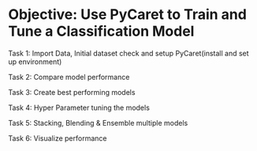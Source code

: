# Objective: Use PyCaret to Train and Tune a Classification Model

Task 1: Import Data, Initial dataset check and setup PyCaret(install and set up environment)

Task 2: Compare model performance

Task 3: Create best performing models

Task 4: Hyper Parameter tuning the models

Task 5: Stacking, Blending & Ensemble multiple models

Task 6: Visualize performance